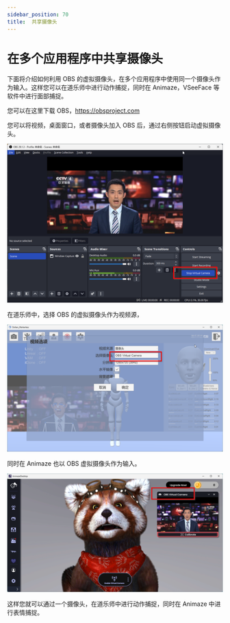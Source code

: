 ```yaml
---
sidebar_position: 70
title:  共享摄像头
---
```


# 在多个应用程序中共享摄像头

下面将介绍如何利用 OBS 的虚拟摄像头，在多个应用程序中使用同一个摄像头作为输入。这样您可以在道乐师中进行动作捕捉，同时在 Animaze，VSeeFace 等软件中进行面部捕捉。

您可以在这里下载 OBS，https://obsproject.com

您可以将视频，桌面窗口，或者摄像头加入 OBS 后，通过右侧按钮启动虚拟摄像头。

![](../img/FktWqShQT4QzysPfF0e6uDl2wp_A.png#center)

在道乐师中，选择 OBS 的虚拟摄像头作为视频源，

![](../img/FrDSay4m6wJrr4FIjIc5ADsuNYy9.png#center)

同时在 Animaze 也以 OBS 虚拟摄像头作为输入。

![](../img/Ft3Pf9KIgAM5tAs65dU8IYTJNGAd.png#center)

这样您就可以通过一个摄像头，在道乐师中进行动作捕捉，同时在 Animaze 中进行表情捕捉。